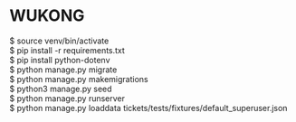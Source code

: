 # WUKONG
$ source venv/bin/activate  
$ pip install -r requirements.txt    
$ pip install python-dotenv  
$ python manage.py migrate  
$ python manage.py makemigrations  
$ python3 manage.py seed  
$ python manage.py runserver  
$ python manage.py loaddata tickets/tests/fixtures/default_superuser.json  
